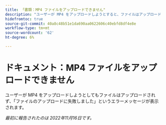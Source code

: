 ```yaml
---
title: 「書類：MP4 ファイルをアップロードできません"
description: "ユーザーが MP4 をアップロードしようとすると、ファイルはアップロードされず、ユーザーに「ファイルのアップロードに失敗しました」というエラーメッセージが表示されます。"
hidefromtoc: true
source-git-commit: 40a8c48b51e1da690aa0622606c40ebfd8df4e8e
workflow-type: tm+mt
source-wordcount: '62'
ht-degree: 6%

---
```



# ドキュメント：MP4 ファイルをアップロードできません

ユーザーが MP4 をアップロードしようとしてもファイルはアップロードされず、「ファイルのアップロードに失敗しました」というエラーメッセージが表示されます。

_最初に報告されたのは 2022年11月16日です。_

